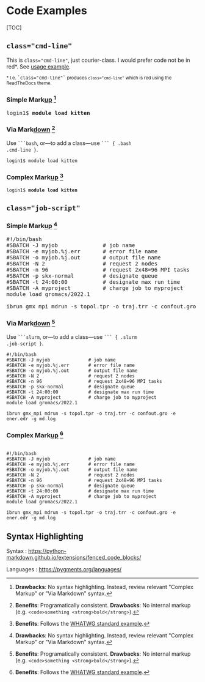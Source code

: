 # Code Examples

[TOC]

<style>:is(h1, h2, h3, h4, h5, h6) > b { text-decoration: underline; font-weight: inherit; }</style>

## `class="cmd-line"`

This is `class="cmd-line"`, just courier-class.  I would prefer code not be in red*.
See [usage example](https://portal.tacc.utexas.edu/user-guides/stampede2#using-modules).

<small>* I.e. <samp>&#96;class="cmd-line"&#96;</samp> produces `class="cmd-line"` which is red using the ReadTheDocs theme.</small>

### Simple Mark<b>up</b> [^1]

<pre class="cmd-line">login1$ <strong>module load kitten</strong></pre>

### Via Mark<b>down</b> [^2]

Use <code>&#96;&#96;&#96;bash</code>, or—to add a class—use <code>&#96;&#96;&#96; { .bash .cmd-line }</code>.

``` { .ruby .cmd-line }
login1$ module load kitten
```

### Complex Mark<b>up</b> [^3]

<pre class="cmd-line"><code class="language-bash hljs">login1$ <strong>module load kitten</strong></code></pre>

## `class="job-script"`

### Simple Mark<b>up</b> [^1]

<pre class="job-script">
#!/bin/bash
#SBATCH -J myjob              # job name
#SBATCH -e myjob.%j.err       # error file name
#SBATCH -o myjob.%j.out       # output file name
#SBATCH -N 2                  # request 2 nodes
#SBATCH -n 96                 # request 2x48=96 MPI tasks
#SBATCH -p skx-normal         # designate queue
#SBATCH -t 24:00:00           # designate max run time
#SBATCH -A myproject          # charge job to myproject
module load gromacs/2022.1

ibrun gmx_mpi mdrun -s topol.tpr -o traj.trr -c confout.gro -e ener.edr -g md.log</pre>

### Via Mark<b>down</b> [^2]

Use <code>&#96;&#96;&#96;slurm</code>, or—to add a class—use <code>&#96;&#96;&#96; { .slurm .job-script }</code>.

``` { .slurm .job-script }
#!/bin/bash
#SBATCH -J myjob              # job name
#SBATCH -e myjob.%j.err       # error file name
#SBATCH -o myjob.%j.out       # output file name
#SBATCH -N 2                  # request 2 nodes
#SBATCH -n 96                 # request 2x48=96 MPI tasks
#SBATCH -p skx-normal         # designate queue
#SBATCH -t 24:00:00           # designate max run time
#SBATCH -A myproject          # charge job to myproject
module load gromacs/2022.1

ibrun gmx_mpi mdrun -s topol.tpr -o traj.trr -c confout.gro -e ener.edr -g md.log
```

### Complex Mark<b>up</b> [^3]

<pre class="job-script">
<code class="language-slurm hljs">
#!/bin/bash
#SBATCH -J myjob              # job name
#SBATCH -e myjob.%j.err       # error file name
#SBATCH -o myjob.%j.out       # output file name
#SBATCH -N 2                  # request 2 nodes
#SBATCH -n 96                 # request 2x48=96 MPI tasks
#SBATCH -p skx-normal         # designate queue
#SBATCH -t 24:00:00           # designate max run time
#SBATCH -A myproject          # charge job to myproject
module load gromacs/2022.1

ibrun gmx_mpi mdrun -s topol.tpr -o traj.trr -c confout.gro -e ener.edr -g md.log</code></pre>

## Syntax Highlighting

Syntax
:   <https://python-markdown.github.io/extensions/fenced_code_blocks/>

Languages
:   <https://pygments.org/languages/>

[^1]: **Drawbacks**: No syntax highlighting. Instead, review relevant "Complex Markup" or "Via Markdown" syntax.
[^2]: **Benefits**: Programatically consistent. **Drawbacks**: No internal markup (e.g. `<code>something <strong>bold</strong>`).
[^3]: **Benefits**: Follows the [WHATWG standard example](https://html.spec.whatwg.org/multipage/text-level-semantics.html#the-code-element).
